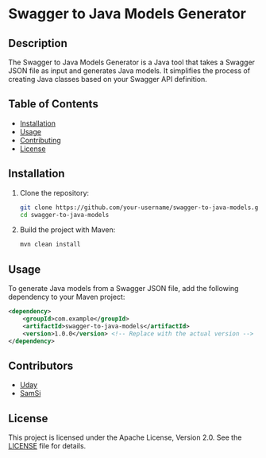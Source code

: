 # Swagger to Java Models Generator

## Description

The Swagger to Java Models Generator is a Java tool that takes a Swagger JSON file as input and generates Java models. 
It simplifies the process of creating Java classes based on your Swagger API definition.

## Table of Contents

- [Installation](#installation)
- [Usage](#usage)
- [Contributing](#contributing)
- [License](#license)

## Installation

1. Clone the repository:

    ```bash
    git clone https://github.com/your-username/swagger-to-java-models.git
    cd swagger-to-java-models
    ```

2. Build the project with Maven:

    ```bash
    mvn clean install
    ```



## Usage

To generate Java models from a Swagger JSON file, add the following dependency to your Maven project:

```xml
<dependency>
    <groupId>com.example</groupId>
    <artifactId>swagger-to-java-models</artifactId>
    <version>1.0.0</version> <!-- Replace with the actual version -->
</dependency>
```

## Contributors
- [Uday](https://github.com/uday510)
- [SamSi](https://github.com/Sam-Si)
## License

This project is licensed under the Apache License, Version 2.0. See the [LICENSE](LICENSE) file for details.

